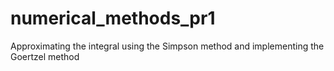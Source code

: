 # numerical_methods_pr1
Approximating the integral using the Simpson method and implementing the Goertzel method
